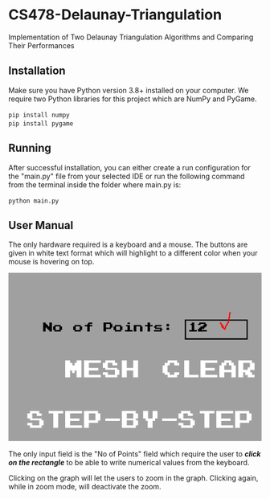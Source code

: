 # CS478-Delaunay-Triangulation
Implementation of Two Delaunay Triangulation Algorithms and Comparing Their Performances

## Installation
Make sure you have Python version 3.8+ installed on your computer. We require 
two Python libraries for this project which are NumPy and PyGame.

``pip install numpy``  
``pip install pygame``

## Running
After successful installation, you can either create a run configuration for the 
"main.py" file from your selected IDE or run the following command from the terminal
inside the folder where main.py is:

``python main.py`` 

## User Manual
The only hardware required is a keyboard and a mouse. 
The buttons are given in white text format which will highlight to a different color when 
your mouse is hovering on top. 

![img.png](img.png)

The only input field is the "No of Points" field which require the user to 
***click on the rectangle*** to be able to write numerical values from the keyboard.

Clicking on the graph will let the users to zoom in the graph. Clicking again, 
while in zoom mode, will deactivate the zoom.